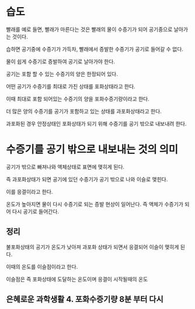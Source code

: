 # 습도 

빨래를 예로 들면, 빨래가 마른다는 것은 빨래의 물이 수증기가 되어 공기중으로 날아가는 것이다.

습하면 공기중에 수증기가 가득차, 빨래에서 증발한 수증기가 공기로 들어갈 수 없다.

물이 쉽게 수증기로 증발하여 공기로 날아가야 한다.

공기는 포함 할 수 있는 수증기의 양은 한정되어 있다.

어떤 공기가 수증기를 최대로 가진 상태를 포화상태라고 한다.

이때 최대로 포함 되어있는 수증기의 양을 포화수증기량이라고 한다.


더 많은 양의 수증기를 공기가 포함하고 있는 상태를 과포화상태라고 한다.

과포화된 경우 안정상태인 포화상태가 되기 위해 수증기를 공기 밖으로 내보내려 한다.

# 수증기를 공기 밖으로 내보내는 것의 의미

공기가 밖으로 빠져나와 액체상태로 표면에 맺히게 된다.

즉 과포화상태가 되면 공기에 있던 수증기가 공기 밖으로 나와 이슬로 맺힌다.

이를 응결이라고 한다.

온도가 높아지면 물이 다시 수증기로 되는 증발 현상이 일어난다. 즉 액체가 수증기가 되어 다시 공기로 들어간다.

## 정리 
불포화상태의 공기가 온도가 낮아져 과포화 상태가 되면서 응결되어 이슬이 맺히게 된다. 

이때의 온도를 이슬점이라고 한다.

이슬점은 즉 포화상태에 도달하는 온도이며 응결이 시작될때의 온도


## 은혜로운 과학생활 4. 포화수증기량  8분 부터 다시 
